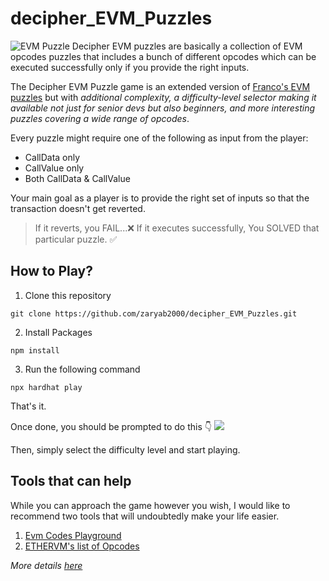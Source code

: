 # decipher_EVM_Puzzles
![EVM Puzzle](https://user-images.githubusercontent.com/42082608/227203303-cb635c7a-a495-435b-9695-5f2fd1c75425.png)
Decipher EVM puzzles are basically a collection of EVM opcodes puzzles that includes a bunch of different opcodes which can be executed successfully only if you provide the right inputs.

The Decipher EVM Puzzle game is an extended version of [Franco's EVM puzzles](https://github.com/fvictorio/evm-puzzles) but with *additional complexity, a difficulty-level selector making it available not just for senior devs but also beginners, and more interesting puzzles covering a wide range of opcodes*.

Every puzzle might require one of the following as input from the player:
* CallData only 
* CallValue only 
* Both CallData & CallValue

Your main goal as a player is to provide the right set of inputs so that the transaction doesn't get reverted. 

>If it reverts, you FAIL...❌ If it executes successfully, You SOLVED that particular puzzle. ✅

## How to Play?
1. Clone this repository
```
git clone https://github.com/zaryab2000/decipher_EVM_Puzzles.git
```

2. Install Packages
```
npm install 
```

3. Run the following command 

```
npx hardhat play
```

That's it.

Once done, you should be prompted to do this 👇
![](https://i.imgur.com/aHbwB8B.png)

Then, simply select the difficulty level and start playing.

## Tools that can help
While you can approach the game however you wish, I would like to recommend two tools that will undoubtedly make your life easier.
1. [Evm Codes Playground](https://www.evm.codes/playground?fork=merge)
2. [ETHERVM's list of Opcodes](https://ethervm.io/)

*More details [here](https://zaryabs.com/decipher-evm-puzzle-game-for-smart-contract-devs)*
